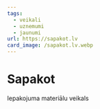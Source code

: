 ```yaml
---
tags:
  - veikali
  - uznemumi
  - jaunumi
url: https://sapakot.lv
card_image: /sapakot.lv.webp
---
```


# Sapakot

Iepakojuma materiālu veikals
